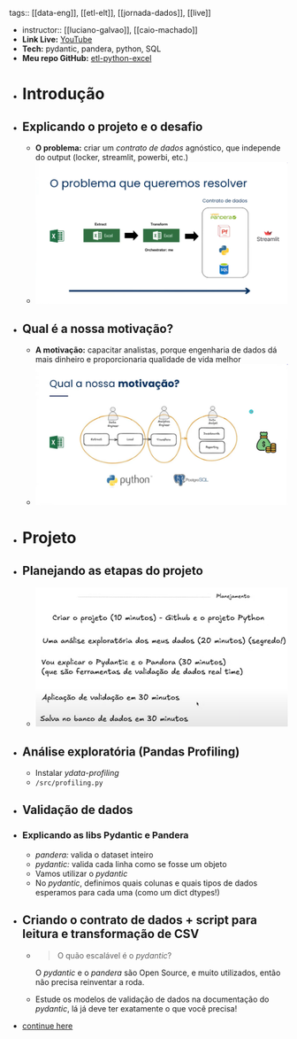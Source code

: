 tags:: [[data-eng]], [[etl-elt]], [[jornada-dados]], [[live]]

- instructor:: [[luciano-galvao]], [[caio-machado]]
- **Link Live:** [YouTube](https://www.youtube.com/live/JuOyNPjAer8?si=fD3Z6MDfACAWlh3G)
- **Tech:** pydantic, pandera, python, SQL
- **Meu repo GitHub:** [etl-python-excel](https://github.com/taniomi/etl-python-excel)
- # Introdução
- ## Explicando o projeto e o desafio
	- **O problema:** criar um *contrato de dados* agnóstico, que independe do output (locker, streamlit, powerbi, etc.)
	- ![Captura de tela 2025-03-18 195258.png](../assets/Captura_de_tela_2025-03-18_195258_1742384233062_0.png)
- ## Qual é a nossa motivação?
	- **A motivação:** capacitar analistas, porque engenharia de dados dá mais dinheiro e proporcionaria qualidade de vida melhor
	- ![Captura de tela 2025-03-18 195528.png](../assets/Captura_de_tela_2025-03-18_195528_1742384243975_0.png)
- # Projeto
- ## Planejando as etapas do projeto
	- ![image.png](../assets/image_1742390152270_0.png)
- ## Análise exploratória (Pandas Profiling)
	- Instalar *ydata-profiling*
	- `/src/profiling.py`
- ## Validação de dados
- ### Explicando as libs Pydantic e Pandera
	- *pandera:* valida o dataset inteiro
	- *pydantic:* valida cada linha como se fosse um objeto
	- Vamos utilizar o *pydantic*
	- No *pydantic*, definimos quais colunas e quais tipos de dados esperamos para cada uma (como um dict dtypes!)
- ## Criando o contrato de dados + script para leitura e transformação de CSV
	- > O quão escalável é o *pydantic*?
	  
	  O *pydantic* e o *pandera* são Open Source, e muito utilizados, então não precisa reinventar a roda.
	- Estude os modelos de validação de dados na documentação do *pydantic*, lá já deve ter exatamente o que você precisa!
- [continue here](https://youtu.be/JuOyNPjAer8?t=5225)